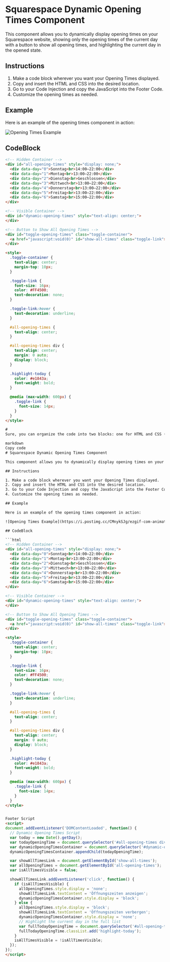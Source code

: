 # Squarespace Dynamic Opening Times Component

This component allows you to dynamically display opening times on your Squarespace website, showing only the opening times of the current day with a button to show all opening times, and highlighting the current day in the opened state.

## Instructions

1. Make a code block wherever you want your Opening Times displayed.
2. Copy and insert the HTML and CSS into the desired location.
3. Go to your Code Injection and copy the JavaScript into the Footer Code.
4. Customize the opening times as needed.

## Example

Here is an example of the opening times component in action:

![Opening Times Example](https://i.postimg.cc/CMnykSJg/ezgif-com-animated-gif-maker.gif)

## CodeBlock

```html
<!-- Hidden Container -->
<div id="all-opening-times" style="display: none;">
  <div data-day="0">Sonntag<br>14:00–22:00</div>
  <div data-day="1">Montag<br>13:00–22:00</div>
  <div data-day="2">Dienstag<br>Geschlossen</div>
  <div data-day="3">Mittwoch<br>13:00–22:00</div>
  <div data-day="4">Donnerstag<br>13:00–22:00</div>
  <div data-day="5">Freitag<br>13:00–22:00</div>
  <div data-day="6">Samstag<br>15:00–22:00</div>
</div>

<!-- Visible Container -->
<div id="dynamic-opening-times" style="text-align: center;">
</div>

<!-- Button to Show All Opening Times -->
<div id="toggle-opening-times" class="toggle-container">
  <a href="javascript:void(0)" id="show-all-times" class="toggle-link">Öffnungszeiten anzeigen</a>
</div>

<style>
  .toggle-container {
    text-align: center;
    margin-top: 10px;
  }

  .toggle-link {
    font-size: 16px;
    color: #FF4500;
    text-decoration: none;
  }

  .toggle-link:hover {
    text-decoration: underline;
  }

  #all-opening-times {
    text-align: center;
  }

  #all-opening-times div {
    text-align: center;
    margin: 0 auto;
    display: block;
  }

  .highlight-today {
    color: #e1843a;
    font-weight: bold;
  }

  @media (max-width: 600px) {
    .toggle-link {
      font-size: 14px;
    }
  }
</style>

#
Sure, you can organize the code into two blocks: one for HTML and CSS (named CodeBlock) and one for JavaScript (named Footer Script). Here’s how you can structure your README.md file:

markdown
Copy code
# Squarespace Dynamic Opening Times Component

This component allows you to dynamically display opening times on your Squarespace website, showing only the opening times of the current day with a button to show all opening times, and highlighting the current day in the opened state.

## Instructions

1. Make a code block wherever you want your Opening Times displayed.
2. Copy and insert the HTML and CSS into the desired location.
3. Go to your Code Injection and copy the JavaScript into the Footer Code.
4. Customize the opening times as needed.

## Example

Here is an example of the opening times component in action:

![Opening Times Example](https://i.postimg.cc/CMnykSJg/ezgif-com-animated-gif-maker.gif)

## CodeBlock

```html
<!-- Hidden Container -->
<div id="all-opening-times" style="display: none;">
  <div data-day="0">Sonntag<br>14:00–22:00</div>
  <div data-day="1">Montag<br>13:00–22:00</div>
  <div data-day="2">Dienstag<br>Geschlossen</div>
  <div data-day="3">Mittwoch<br>13:00–22:00</div>
  <div data-day="4">Donnerstag<br>13:00–22:00</div>
  <div data-day="5">Freitag<br>13:00–22:00</div>
  <div data-day="6">Samstag<br>15:00–22:00</div>
</div>

<!-- Visible Container -->
<div id="dynamic-opening-times" style="text-align: center;">
</div>

<!-- Button to Show All Opening Times -->
<div id="toggle-opening-times" class="toggle-container">
  <a href="javascript:void(0)" id="show-all-times" class="toggle-link">Öffnungszeiten anzeigen</a>
</div>

<style>
  .toggle-container {
    text-align: center;
    margin-top: 10px;
  }

  .toggle-link {
    font-size: 16px;
    color: #FF4500;
    text-decoration: none;
  }

  .toggle-link:hover {
    text-decoration: underline;
  }

  #all-opening-times {
    text-align: center;
  }

  #all-opening-times div {
    text-align: center;
    margin: 0 auto;
    display: block;
  }

  .highlight-today {
    color: #e1843a;
    font-weight: bold;
  }

  @media (max-width: 600px) {
    .toggle-link {
      font-size: 14px;
    }
  }
</style>


Footer Script
<script>
document.addEventListener('DOMContentLoaded', function() {
  // Dynamic Opening Times Script
  var today = new Date().getDay();
  var todayOpeningTime = document.querySelector('#all-opening-times div[data-day="' + today + '"]').cloneNode(true);
  var dynamicOpeningTimesContainer = document.querySelector('#dynamic-opening-times');
  dynamicOpeningTimesContainer.appendChild(todayOpeningTime);

  var showAllTimesLink = document.getElementById('show-all-times');
  var allOpeningTimes = document.getElementById('all-opening-times');
  var isAllTimesVisible = false;

  showAllTimesLink.addEventListener('click', function() {
    if (isAllTimesVisible) {
      allOpeningTimes.style.display = 'none';
      showAllTimesLink.textContent = 'Öffnungszeiten anzeigen';
      dynamicOpeningTimesContainer.style.display = 'block';
    } else {
      allOpeningTimes.style.display = 'block';
      showAllTimesLink.textContent = 'Öffnungszeiten verbergen';
      dynamicOpeningTimesContainer.style.display = 'none';
      // Highlight the current day in the full list
      var fullTodayOpeningTime = document.querySelector('#all-opening-times div[data-day="' + today + '"]');
      fullTodayOpeningTime.classList.add('highlight-today');
    }
    isAllTimesVisible = !isAllTimesVisible;
  });
});
</script>
